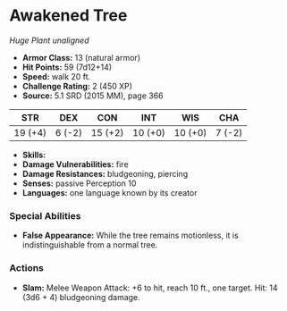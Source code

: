 # Awakened Tree

*Huge* *Plant* *unaligned*

- **Armor Class:** 13 (natural armor)
- **Hit Points:** 59 (7d12+14)
- **Speed:** walk 20 ft.
- **Challenge Rating:** 2 (450 XP)
- **Source:** 5.1 SRD (2015 MM), page 366

| STR | DEX | CON | INT | WIS | CHA |
| --- | --- | --- | --- | --- | --- |
| 19 (+4) | 6 (-2) | 15 (+2) | 10 (+0) | 10 (+0) | 7 (-2) |

- **Skills:** 
- **Damage Vulnerabilities:** fire
- **Damage Resistances:** bludgeoning, piercing
- **Senses:** passive Perception 10
- **Languages:** one language known by its creator

### Special Abilities

- **False Appearance:** While the tree remains motionless, it is indistinguishable from a normal tree.

### Actions

- **Slam:** Melee Weapon Attack: +6 to hit, reach 10 ft., one target. Hit: 14 (3d6 + 4) bludgeoning damage.


